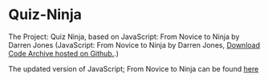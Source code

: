 # Quiz-Ninja
The Project: Quiz Ninja, based on JavaScript: From Novice to Ninja by Darren Jones (JavaScript: From Novice to Ninja by Darren Jones, <a href="https://github.com/spbooks/jsninja1" target="_blank">Download Code Archive hosted on Github.</a>.)

The updated version of JavaScript; From Novice to Ninja can be found <a href="https://www.sitepoint.com/premium/books/javascript-novice-to-ninja-2nd-edition">here</a>

